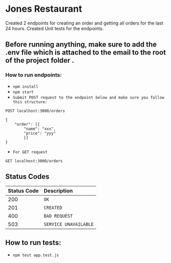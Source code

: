 # Jones Restaurant # 

Created 2 endpoints for creating an order and getting all orders for the last 24 hours. 
Created Unit tests for the endpoints.

## Before running anything, make sure to add the .env file which is attached to the email to the root of the project folder .

### How to run endpoints:
* `npm install`
* `npm start`
* `Submit POST request to the endpoint below and make sure you follow this structure:`
```http
POST localhost:3000/orders
```
```
{
    "order": [{
        "name": "xxx",
        "price": "yyy"
        }]
}
```
* `For GET request`
```http
GET localhost:3000/orders
```
## Status Codes

| Status Code | Description |
| :--- | :--- |
| 200 | `OK` |
| 201 | `CREATED` |
| 400 | `BAD REQUEST` |
| 503 | `SERVICE UNAVAILABLE` |


## How to run tests:
* `npm test app.test.js`
